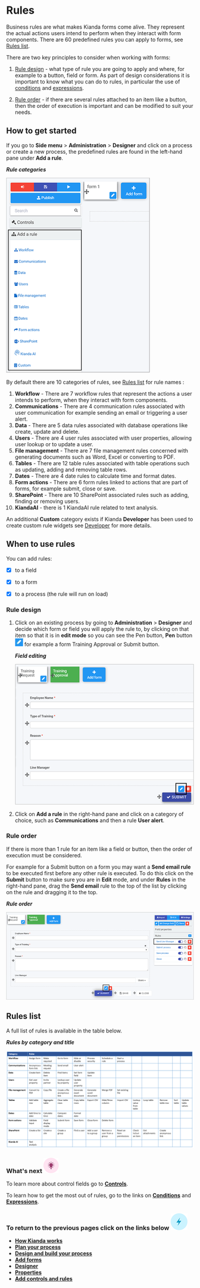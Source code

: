 # Rules #

Business rules are what makes Kianda forms come alive. They represent the actual actions users intend to perform when they interact with form components. There are 60 predefined rules you can apply to forms, see [Rules list](#rules-list).

There are two key principles to consider when working with forms:

1. [Rule design](#rule-design) - what type of rule you are going to apply and where, for example to a button, field or form. As part of design considerations it is important to know what you can do to rules, in particular the use of [conditions](getting-started/create_process/conditions.md) and [expressions](getting-started/create_process/expressions.md). 

2. [Rule order](#rule-order) - if there are several rules attached to an item like a button, then the order of execution is important and can be modified to suit your needs.

   

## How to get started ##

If you go to **Side menu** > **Administration** > **Designer** and click on a process or create a new process, the predefined rules are found in the left-hand pane under **Add a rule**.

***Rule categories***

![Rules list](../images/ruleslist80.png)

By default there are 10 categories of rules, see [Rules list](#rules-list) for rule names :

1. **Workflow** - There are 7 workflow rules that represent the actions a user intends to perform, when they interact with form components. 
2. **Communications** - There are 4 communication rules associated with user communication for example sending an email or triggering a user alert. 
3. **Data** - There are 5 data rules associated with database operations like create, update and delete. 
4. **Users** - There are 4 user rules associated with user properties, allowing user lookup or to update a user. 
5. **File management** - There are 7 file management rules concerned with generating documents such as Word, Excel or converting to PDF. 
6. **Tables** - There are 12 table rules associated with table operations such as updating, adding and removing table rows. 
7. **Dates** - There are 4 date rules to calculate time and format dates.
8. **Form actions** - There are 6 form rules linked to actions that are part of forms, for example submit, close or save.
9. **SharePoint** - There are 10 SharePoint associated rules such as adding, finding or removing users. 
10. **KiandaAI** - there is 1 KiandaAI rule related to text analysis.

An additional  **Custom** category exists if Kianda **Developer** has been used to create custom rule widgets  see [Developer](getting-started/welcome/low_code.md#how-to-get-started-with-developer) for more details. 



## When to use rules

You can add rules:

- [x] to a field
- [x] to a form 
- [x] to a process (the rule will run on load)



### Rule design ###

1. Click on an existing process by going to **Administration** > **Designer** and decide which form or field you will apply the rule to, by clicking on that item so that it is in **edit mode** so you can see the Pen button,  **Pen** button ![Pen button](../images/penicon.png) for example a form Training Approval or Submit button.

   ***Field editing***

   ![Edit mode for forms and fields](../images/submitedit.png)

2. Click on **Add a rule** in the right-hand pane and click on a category of choice, such as **Communications** and then a rule **User alert**.

 



### Rule order ###

If there is more than 1 rule for an item like a field or button, then the order of execution must be considered. 

For example for a Submit button on a form you may want a **Send email rule** to be executed first before any other rule is executed. To do this click on the **Submit** button to make sure you are in **Edit** mode, and under **Rules** in the right-hand pane,  drag the **Send email** rule to the top of the list by clicking on the rule and dragging it to the top.

***Rule order***

![Rule order](../images/ruleorder.png)



## Rules list ##

A full list of rules is available in the table below.

***Rules by category and title***

![Rules list](../images/rulestablecal12.gif)



### What's next  ![Idea icon](../images/18.png) ###

To learn more about control fields go to [**Controls**](getting-started/create_process/controls.md). 

To learn how to get the most out of rules, go to the links on [**Conditions**](getting-started/create_process/conditions.md) and [**Expressions**](getting-started/create_process/expressions.md). 



### **To return to the previous pages click on the links below**  ![Idea icon](../images/10.png) 

- [**How Kianda works**](getting-started/welcome/how_kianda_works.md)
- [**Plan your process**](getting-started/create_process/plan_process.md) 
- [**Design and build your process**](getting-started/create_process/design_process.md) 
- [**Add forms**](getting-started/create_process/create_form.md)
- [**Designer**](getting-started/create_process/designer.md)
- [**Properties**](getting-started/create_process/properties.md)
- **[Add controls and rules](getting-started/create_process/add_form_elements.md)**

  

  